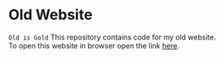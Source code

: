 # Old Website
``` Old is Gold ```
This repository contains code for my old website.  
To open this website in browser open the link [here](http://urmilparikh.me/Old-Website/).
